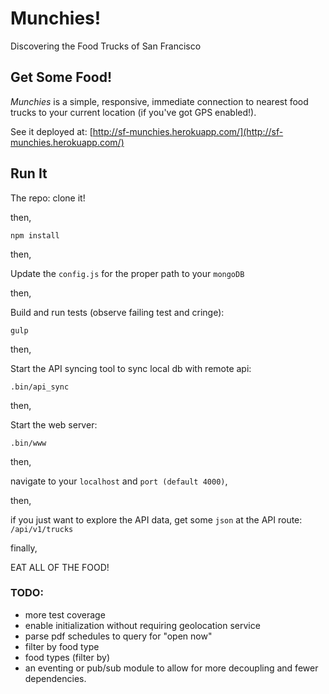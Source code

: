 # Munchies!

Discovering the Food Trucks of San Francisco

## Get Some Food!
*Munchies* is a simple, responsive, immediate connection to nearest food trucks to your current location (if you've got GPS enabled!). 

See it deployed at: [http://sf-munchies.herokuapp.com/](http://sf-munchies.herokuapp.com/) 
## Run It

The repo: clone it! 

then,
```
npm install
```

then, 
    
Update the ```config.js``` for the proper path to your ```mongoDB```

then, 

Build and run tests (observe failing test and cringe):

```
gulp
```

then,

Start the API syncing tool to sync local db with remote api:
```
.bin/api_sync
```

then,
    
Start the web server:
```
.bin/www
```

then,

navigate to your ```localhost``` and ```port (default 4000)```,

then,

if you just want to explore the API data, get some `json` at the API route: `/api/v1/trucks`

finally,

EAT ALL OF THE FOOD!

### TODO:

* more test coverage
* enable initialization without requiring geolocation service
* parse pdf schedules to query for "open now"
* filter by food type
* food types (filter by)
* an eventing or pub/sub module to allow for more decoupling and fewer dependencies. 
